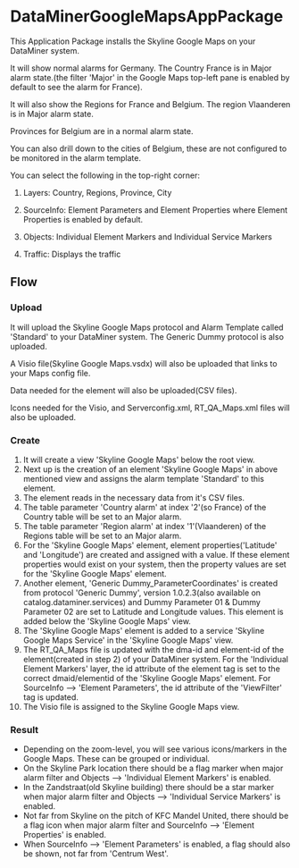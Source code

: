 # DataMinerGoogleMapsAppPackage
This Application Package installs the Skyline Google Maps on your DataMiner system.

It will show normal alarms for Germany. The Country France is in Major alarm state.(the filter 'Major' in the Google Maps top-left pane is enabled by default to see the alarm for France).

It will also show the Regions for France and Belgium. The region Vlaanderen is in Major alarm state.

Provinces for Belgium are in a normal alarm state.

You can also drill down to the cities of Belgium, these are not configured to be monitored in the alarm template.

You can select the following in the top-right corner:

1. Layers: Country, Regions, Province, City

1. SourceInfo: Element Parameters and Element Properties where Element Properties is enabled by default.

1. Objects: Individual Element Markers and Individual Service Markers

1. Traffic: Displays the traffic

## Flow

### Upload

It will upload the Skyline Google Maps protocol and Alarm Template called 'Standard' to your DataMiner system. The Generic Dummy protocol is also uploaded.

A Visio file(Skyline Google Maps.vsdx) will also be uploaded that links to your Maps config file.

Data needed for the element will also be uploaded(CSV files).

Icons needed for the Visio, and Serverconfig.xml, RT_QA_Maps.xml files will also be uploaded.

### Create

1. It will create a view 'Skyline Google Maps' below the root view.
1. Next up is the creation of an element 'Skyline Google Maps' in above mentioned view and assigns the alarm template 'Standard' to this element.
1. The element reads in the necessary data from it's CSV files.
1. The table parameter 'Country alarm' at index '2'(so France) of the Country table will be set to an Major alarm.
1. The table parameter 'Region alarm' at index '1'(Vlaanderen) of the Regions table will be set to an Major alarm.
1. For the 'Skyline Google Maps' element, element properties('Latitude' and 'Longitude') are created and assigned with a value. If these element properties would exist on your system, then the property values are set for the 'Skyline Google Maps' element.
1. Another element, 'Generic Dummy_ParameterCoordinates' is created from protocol 'Generic Dummy', version 1.0.2.3(also available on catalog.dataminer.services) and Dummy Parameter 01 & Dummy Parameter 02 are set to Latitude and Longitude values. This element is added below the 'Skyline Google Maps' view.
1. The 'Skyline Google Maps' element is added to a service 'Skyline Google Maps Service' in the 'Skyline Google Maps' view.
1. The RT_QA_Maps file is updated with the dma-id and element-id of the element(created in step 2) of your DataMiner system. For the 'Individual Element Markers' layer, the id attribute of the element tag is set to the correct dmaid/elementid of the 'Skyline Google Maps' element. For SourceInfo --> 'Element Parameters', the id attribute of the 'ViewFilter' tag is updated.
1. The Visio file is assigned to the Skyline Google Maps view.

### Result

- Depending on the zoom-level, you will see various icons/markers in the Google Maps. These can be grouped or individual.
- On the Skyline Park location there should be a flag marker when major alarm filter and Objects --> 'Individual Element Markers' is enabled.
- In the Zandstraat(old Skyline building) there should be a star marker when major alarm filter and Objects --> 'Individual Service Markers' is enabled.
- Not far from Skyline on the pitch of KFC Mandel United, there should be a flag icon when major alarm filter and SourceInfo --> 'Element Properties' is enabled.
- When SourceInfo --> 'Element Parameters' is enabled, a flag should also be shown, not far from 'Centrum West'.